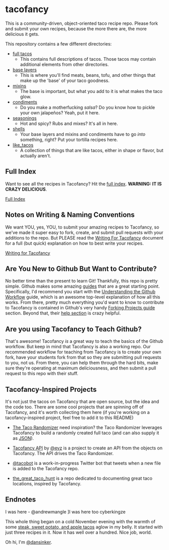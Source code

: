 tacofancy
=========

This is a community-driven, object-oriented taco recipe repo. Please fork and submit your own recipes, because the more there are, the more delicious it gets.

This repository contains a few different directories:

* [full tacos](/full_tacos)
    * This contains full descriptions of tacos. Those tacos may contain additional elements from other directories.
* [base layers](/base_layers)
    * This is where you'll find meats, beans, tofu, and other things that make up the 'base' of your taco goodness.
* [mixins](/mixins)
    * The base is important, but what you add to it is what makes the taco glow.
* [condiments](/condiments)
    * Do you make a motherfucking *salsa*? Do you know how to pickle your own jalapeños? Yeah, put it here.
* [seasonings](/seasonings)
    * Hot and spicy? Rubs and mixes? It's all in here.
* [shells](/shells)
    * Your base layers and mixins and condiments have to go *into* something, right? Put your tortilla recipes here.
* [like_tacos](/like_tacos)
    * A collection of things that are like tacos, either in shape or flavor, but actually aren't.

Full Index
----------

Want to see all the recipes in Tacofancy? Hit the [full index](INDEX.md). **WARNING: IT IS CRAZY DELICIOUS**.

[Full Index](INDEX.md)


Notes on Writing & Naming Conventions
-------------------------------------

We want YOU, yes, YOU, to submit your amazing recipes to Tacofancy, so we've made it super easy to fork, create, and submit pull requests with your additions to the repo. But PLEASE read the [Writing For Tacofancy](WRITING.md) document for a full (but quick) explanation on how to best write your recipes.

[Writing for Tacofancy](WRITING.md)


Are You New to Github But Want to Contribute?
------------------------------------------------------

No better time than the present to learn Git! Thankfully, this repo is pretty simple. Github makes some amazing [guides](http://guides.github.com) that are a great starting point. Specifically, I'd recommend you start with the [Understanding the Github Workflow](http://guides.github.com/overviews/flow/) guide, which is an awesome top-level explanation of how all this works. From there, pretty much everything you'd want to know to contribute to Tacofancy is contained in Github's very handy [Forking Projects guide](http://guides.github.com/overviews/forking/) section. Beyond that, their [help section](https://help.github.com) is crazy helpful.

Are you using Tacofancy to Teach Github?
------------------------------------------

That's awesome! Tacofancy *is* a great way to teach the basics of the Github workflow. But keep in mind that Tacofancy is also a working repo. Our recommended workflow for teaching from Tacofancy is to create your own fork, have your students fork from that so they are submitting pull requests to you, not us. From there, you can help them through the hard bits, make sure they're operating at maximum deliciousness, and then submit a pull request to this repo with their stuff.

Tacofancy-Inspired Projects
---------------------------

It's not just the tacos on Tacofancy that are open source, but the idea and the code too. There are some cool projects that are spinning off of Tacofancy, and it's worth collecting them here (if you're working on a tacofancy-inspired project, feel free to add it to this README)

* [The Taco Randomizer](http://taco-randomizer.herokuapp.com/ ) need inspiration? the Taco Randomizer leverages Tacofancy to build a randomly created full taco (and can also supply it as [JSON](http://taco-randomizer.herokuapp.com/random/)).

* [Tacofancy API](https://github.com/evz/tacofancy-api) by [@evz](https://github.com/evz/) is a project to create an API from the objects on Tacofancy. The API drives the Taco Randomizer.

* [@tacobot](http://www.twitter.com/tacobot) is a work-in-progress Twitter bot that tweets when a new file is added to the Tacofancy repo.

* [the_great_taco_hunt](http://github.com/hunterowens/the_great_taco_hunt) is a repo dedicated to documenting great taco locations, inspired by Tacofancy.


Endnotes
--------

I was here - @andrewmangle
]I was here too cyberkingze

This whole thing began on a cold November evening with the warmth of some [steak, sweet potato, and apple tacos](/full_tacos/steak_sweet_potato_and_apple_tacos.md) aglow in my belly. It started with just three recipes in it. Now it has well over a hundred. Nice job, world.

Oh hi, I'm [@dansinker](https://www.twitter.com/dansinker).
